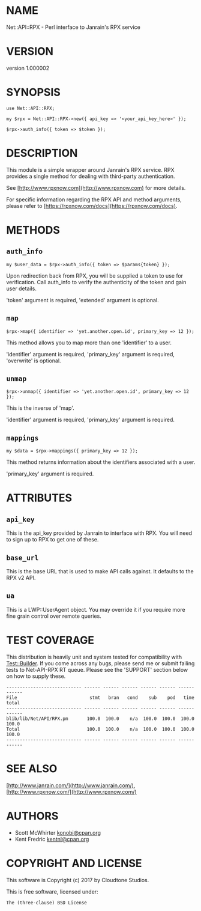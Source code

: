 # NAME

Net::API::RPX - Perl interface to Janrain's RPX service

# VERSION

version 1.000002

# SYNOPSIS

    use Net::API::RPX;

    my $rpx = Net::API::RPX->new({ api_key => '<your_api_key_here>' });

    $rpx->auth_info({ token => $token });

# DESCRIPTION

This module is a simple wrapper around Janrain's RPX service. RPX provides a single method for
dealing with third-party authentication.

See [http://www.rpxnow.com](http://www.rpxnow.com) for more details.

For specific information regarding the RPX API and method arguments, please refer to
[https://rpxnow.com/docs](https://rpxnow.com/docs).

# METHODS

## `auth_info`

    my $user_data = $rpx->auth_info({ token => $params{token} });

Upon redirection back from RPX, you will be supplied a token to use for verification. Call
auth\_info to verify the authenticity of the token and gain user details.

'token' argument is required, 'extended' argument is optional.

## `map`

    $rpx->map({ identifier => 'yet.another.open.id', primary_key => 12 });

This method allows you to map more than one 'identifier' to a user.

'identifier' argument is required, 'primary\_key' argument is required, 'overwrite' is optional.

## `unmap`

    $rpx->unmap({ identifier => 'yet.another.open.id', primary_key => 12 });

This is the inverse of 'map'.

'identifier' argument is required, 'primary\_key' argument is required.

## `mappings`

    my $data = $rpx->mappings({ primary_key => 12 });

This method returns information about the identifiers associated with a user.

'primary\_key' argument is required.

# ATTRIBUTES

## `api_key`

This is the api\_key provided by Janrain to interface with RPX. You will need to sign up to RPX
to get one of these.

## `base_url`

This is the base URL that is used to make API calls against. It defaults to the RPX v2 API.

## `ua`

This is a LWP::UserAgent object. You may override it if you require more fine grain control
over remote queries.

# TEST COVERAGE

This distribution is heavily unit and system tested for compatibility with
[<Test::Builder>](https://metacpan.org/pod/Test::Builder). If you come across any bugs, please send me or
submit failing tests to Net-API-RPX RT queue. Please see the 'SUPPORT' section below on
how to supply these.

    ---------------------------- ------ ------ ------ ------ ------ ------ ------
    File                           stmt   bran   cond    sub    pod   time  total
    ---------------------------- ------ ------ ------ ------ ------ ------ ------
    blib/lib/Net/API/RPX.pm       100.0  100.0    n/a  100.0  100.0  100.0  100.0
    Total                         100.0  100.0    n/a  100.0  100.0  100.0  100.0
    ---------------------------- ------ ------ ------ ------ ------ ------ ------

# SEE ALSO

[http://www.janrain.com/](http://www.janrain.com/), [http://www.rpxnow.com/](http://www.rpxnow.com/)

# AUTHORS

- Scott McWhirter <konobi@cpan.org>
- Kent Fredric <kentnl@cpan.org>

# COPYRIGHT AND LICENSE

This software is Copyright (c) 2017 by Cloudtone Studios.

This is free software, licensed under:

    The (three-clause) BSD License
